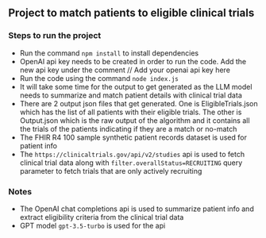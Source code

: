 ## Project to match patients to eligible clinical trials

### Steps to run the project
* Run the command `npm install` to install dependencies
* OpenAI api key needs to be created in order to run the code. Add the new api key under the comment // Add your openai api key here
* Run the code using the command `node index.js`
* It will take some time for the output to get generated as the LLM model needs to summarize and match patient details with clinical trial data
* There are 2 output json files that get generated. One is EligibleTrials.json which has the list of all patients with their eligible trials. The other is Output.json which is the raw output of the algorithm and it contains all the trials of the patients indicating if they are a match or no-match
* The FHIR R4 100 sample synthetic patient records dataset is used for patient info
* The `https://clinicaltrials.gov/api/v2/studies` api is used to fetch clinical trial data along with `filter.overallStatus=RECRUITING` query parameter to fetch trials that are only actively recruiting

### Notes
* The OpenAI chat completions api is used to summarize patient info and extract eligibility criteria from the clinical trial data
* GPT model `gpt-3.5-turbo` is used for the api
